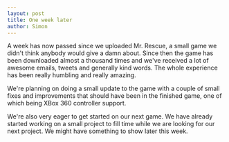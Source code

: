 ```yaml
---
layout: post
title: One week later
author: Simon
---
```

A week has now passed since we uploaded Mr. Rescue, a small game we didn't think anybody would give a damn about.
Since then the game has been downloaded almost a thousand times and we've received a lot of awesome emails, tweets and generally kind words. The whole experience has been really humbling and really amazing.

We're planning on doing a small update to the game with a couple of small fixes and improvements that should have been in the finished game, one of which being XBox 360 controller support.

We're also very eager to get started on our next game. We have already started working on a small project to fill time while we are looking for our next project. We might have something to show later this week.
